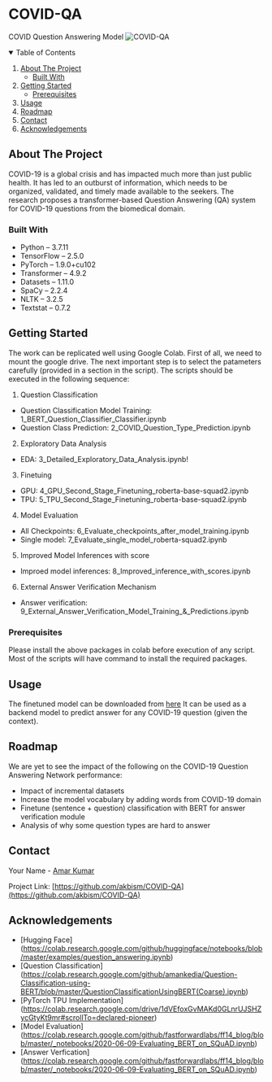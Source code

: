 # COVID-QA
COVID Question Answering Model
![COVID-QA](https://www.iaea.org/sites/default/files/styles/2016_landing_page_banner_1140x300/public/covid-19-updates-banner-a.png)

<!-- TABLE OF CONTENTS -->
<details open="open">
  <summary>Table of Contents</summary>
  <ol>
    <li>
      <a href="#about-the-project">About The Project</a>
      <ul>
        <li><a href="#built-with">Built With</a></li>
      </ul>
    </li>
    <li>
      <a href="#getting-started">Getting Started</a>
      <ul>
        <li><a href="#prerequisites">Prerequisites</a></li>
      </ul>
    </li>
    <li><a href="#usage">Usage</a></li>
    <li><a href="#roadmap">Roadmap</a></li>
    <li><a href="#contact">Contact</a></li>
    <li><a href="#acknowledgements">Acknowledgements</a></li>
  </ol>
</details>



<!-- ABOUT THE PROJECT -->
## About The Project
COVID-19 is a global crisis and has impacted much more than just public health. It has led to an outburst of information, which needs to be organized, validated, and timely made available to the seekers. The research proposes a transformer-based Question Answering (QA) system for COVID-19 questions from the biomedical domain.

### Built With

* Python – 3.7.11
* TensorFlow – 2.5.0
* PyTorch – 1.9.0+cu102
* Transformer – 4.9.2
* Datasets – 1.11.0
* SpaCy – 2.2.4
* NLTK – 3.2.5
* Textstat – 0.7.2

<!-- GETTING STARTED -->
## Getting Started

The work can be replicated well using Google Colab. First of all, we need to mount the google drive. The next important step is to select the patameters carefully (provided in a section in the script). 
The scripts should be executed in the following sequence:
1. Question Classification
* Question Classification Model Training: 1_BERT_Question_Classifier_Classifier.ipynb
* Question Class Prediction: 2_COVID_Question_Type_Prediction.ipynb
2. Exploratory Data Analysis
* EDA: 3_Detailed_Exploratory_Data_Analysis.ipynb!
3. Finetuing
* GPU: 4_GPU_Second_Stage_Finetuning_roberta-base-squad2.ipynb
* TPU: 5_TPU_Second_Stage_Finetuning_roberta-base-squad2.ipynb
4. Model Evaluation
* All Checkpoints: 6_Evaluate_checkpoints_after_model_training.ipynb
* Single model: 7_Evaluate_single_model_roberta-squad2.ipynb
5. Improved Model Inferences with score
* Improed model inferences: 8_Improved_inference_with_scores.ipynb
6. External Answer Verification Mechanism
* Answer verification: 9_External_Answer_Verification_Model_Training_&_Predictions.ipynb









### Prerequisites

Please install the above packages in colab before execution of any script. Most of the scripts will have command to install the required packages. 


<!-- USAGE EXAMPLES -->
## Usage

The finetuned model can be downloaded from [here](https://drive.google.com/drive/folders/13GdqFj0AVKgj40FGwmXchwpP-5xPImvH?usp=sharing)
It can be used as a backend model to predict answer for any COVID-19 question (given the context).

<!-- ROADMAP -->
## Roadmap

We are yet to see the impact of the following on the COVID-19 Question Answering Network performance:

* Impact of incremental datasets
* Increase the model vocabulary by adding words from COVID-19 domain
* Finetune (sentence + question) classification with BERT for answer verification module
* Analysis of why some question types are hard to answer




<!-- CONTACT -->
## Contact

Your Name - [Amar Kumar](https://www.linkedin.com/in/amar03/)

Project Link: [https://github.com/akbism/COVID-QA](https://github.com/akbism/COVID-QA)

<!-- ACKNOWLEDGEMENTS -->
## Acknowledgements
* [Hugging Face] (https://colab.research.google.com/github/huggingface/notebooks/blob/master/examples/question_answering.ipynb)
* [Question Classification] (https://colab.research.google.com/github/amankedia/Question-Classification-using-BERT/blob/master/QuestionClassificationUsingBERT(Coarse).ipynb)
* [PyTorch TPU Implementation] (https://colab.research.google.com/drive/1dVEfoxGvMAKd0GLnrUJSHZycGtyKt9mr#scrollTo=declared-pioneer)
* [Model Evaluation] (https://colab.research.google.com/github/fastforwardlabs/ff14_blog/blob/master/_notebooks/2020-06-09-Evaluating_BERT_on_SQuAD.ipynb)
* [Answer Verfication] (https://colab.research.google.com/github/fastforwardlabs/ff14_blog/blob/master/_notebooks/2020-06-09-Evaluating_BERT_on_SQuAD.ipynb)
